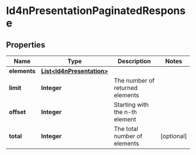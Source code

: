 
# Id4nPresentationPaginatedResponse

## Properties
Name | Type | Description | Notes
------------ | ------------- | ------------- | -------------
**elements** | [**List&lt;Id4nPresentation&gt;**](Id4nPresentation.md) |  | 
**limit** | **Integer** | The number of returned elements | 
**offset** | **Integer** | Starting with the n-th element | 
**total** | **Integer** | The total number of elements |  [optional]



